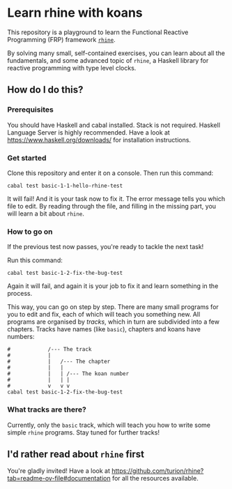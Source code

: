 # Learn rhine with koans

This repository is a playground to learn the Functional Reactive Programming (FRP) framework [`rhine`](https://hackage.haskell.org/package/rhine).

By solving many small, self-contained exercises,
you can learn about all the fundamentals, and some advanced topic of `rhine`,
a Haskell library for reactive programming with type level clocks.

## How do I do this?

### Prerequisites

You should have Haskell and cabal installed.
Stack is not required.
Haskell Language Server is highly recommended.
Have a look at https://www.haskell.org/downloads/ for installation instructions.

### Get started

Clone this repository and enter it on a console.
Then run this command:

```
cabal test basic-1-1-hello-rhine-test
```

It will fail! And it is your task now to fix it.
The error message tells you which file to edit.
By reading through the file, and filling in the missing part,
you will learn a bit about `rhine`.

### How to go on

If the previous test now passes, you're ready to tackle the next task!

Run this command:

```
cabal test basic-1-2-fix-the-bug-test
```

Again it will fail, and again it is your job to fix it and learn something in the process.

This way, you can go on step by step.
There are many small programs for you to edit and fix,
each of which will teach you something new.
All programs are organised by _tracks_,
which in turn are subdivided into a few chapters.
Tracks have names (like `basic`), chapters and koans have numbers:
```
#            /--- The track
#            |
#            |   /--- The chapter
#            |   |
#            |   | /--- The koan number
#            |   | |
#            v   v v
cabal test basic-1-2-fix-the-bug-test
```

### What tracks are there?

Currently, only the `basic` track, which will teach you how to write some simple `rhine` programs.
Stay tuned for further tracks!

## I'd rather read about `rhine` first

You're gladly invited! Have a look at https://github.com/turion/rhine?tab=readme-ov-file#documentation for all the resources available.
